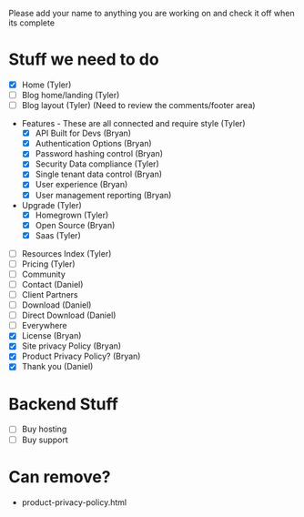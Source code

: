 Please add your name to anything you are working on and check it off when its complete

Stuff we need to do
====
* [x] Home (Tyler)
* [ ] Blog home/landing (Tyler)
* [ ] Blog layout (Tyler) (Need to review the comments/footer area)
* Features - These are all connected and require style (Tyler)
  + [x] API Built for Devs (Bryan)
  + [x] Authentication Options (Bryan)
  + [x] Password hashing control (Bryan)
  + [x] Security Data compliance (Tyler)
  + [x] Single tenant data control (Bryan)
  + [x] User experience (Bryan)
  + [x] User management reporting (Bryan)
* Upgrade (Tyler)
  + [x] Homegrown (Tyler)
  + [x] Open Source (Bryan)
  + [x] Saas (Tyler)
* [ ] Resources Index (Tyler)
* [ ] Pricing (Tyler)
* [ ] Community
* [ ] Contact (Daniel)
* [ ] Client Partners
* [ ] Download (Daniel)
* [ ] Direct Download (Daniel)
* [ ] Everywhere
* [x] License (Bryan)
* [x] Site privacy Policy (Bryan)
* [x] Product Privacy Policy? (Bryan)
* [x] Thank you (Daniel)

Backend Stuff
====
* [ ] Buy hosting
* [ ] Buy support

Can remove?
====
* product-privacy-policy.html
